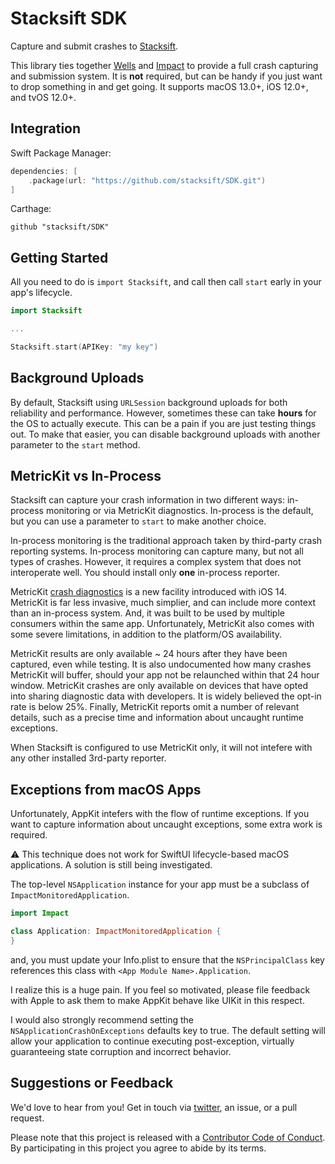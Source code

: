 # Stacksift SDK

Capture and submit crashes to [Stacksift](https://www.stacksift.io).

This library ties together [Wells][wells] and [Impact][impact] to provide a full crash capturing and submission system. It is **not** required, but can be handy if you just want to drop something in and get going. It supports macOS 13.0+, iOS 12.0+, and tvOS 12.0+.

## Integration

Swift Package Manager:

```swift
dependencies: [
    .package(url: "https://github.com/stacksift/SDK.git")
]
```

Carthage:

```
github "stacksift/SDK"
```

## Getting Started

All you need to do is `import Stacksift`, and call then call `start` early in your app's lifecycle.

```swift
import Stacksift

...

Stacksift.start(APIKey: "my key")
```

## Background Uploads

By default, Stacksift using `URLSession` background uploads for both reliability and performance. However, sometimes these can take **hours** for the OS to actually execute. This can be a pain if you are just testing things out. To make that easier, you can disable background uploads with another parameter to the `start` method.

## MetricKit vs In-Process

Stacksift can capture your crash information in two different ways: in-process monitoring or via MetricKit diagnostics. In-process is the default, but you can use a parameter to `start` to make another choice.

In-process monitoring is the traditional approach taken by third-party crash reporting systems. In-process monitoring can capture many, but not all types of crashes. However, it requires a complex system that does not interoperate well. You should install only **one** in-process reporter.

MetricKit [crash diagnostics][mxcrashdiagnostic] is a new facility introduced with iOS 14. MetricKit is far less invasive, much simplier, and can include more context than an in-process system. And, it was built to be used by multiple consumers within the same app. Unfortunately, MetricKit also comes with some severe limitations, in addition to the platform/OS availability.

MetricKit results are only available ~ 24 hours after they have been captured, even while testing. It is also undocumented how many crashes MetricKit will buffer, should your app not be relaunched within that 24 hour window. MetricKit crashes are only available on devices that have opted into sharing diagnostic data with developers. It is widely believed the opt-in rate is below 25%. Finally, MetricKit reports omit a number of relevant details, such as a precise time and information about uncaught runtime exceptions.

When Stacksift is configured to use MetricKit only, it will not intefere with any other installed 3rd-party reporter.

## Exceptions from macOS Apps

Unfortunately, AppKit intefers with the flow of runtime exceptions. If you want to capture information about uncaught exceptions, some extra work is required.

⚠️ This technique does not work for SwiftUI lifecycle-based macOS applications. A solution is still being investigated. 

The top-level `NSApplication` instance for your app must be a subclass of `ImpactMonitoredApplication`.

```swift
import Impact

class Application: ImpactMonitoredApplication {
}
```

and, you must update your Info.plist to ensure that the `NSPrincipalClass` key references this class with `<App Module Name>.Application`.

I realize this is a huge pain. If you feel so motivated, please file feedback with Apple to ask them to make AppKit behave like UIKit in this respect.

I would also strongly recommend setting the `NSApplicationCrashOnExceptions` defaults key to true. The default setting will allow your application to continue executing post-exception, virtually guaranteeing state corruption and incorrect behavior.

## Suggestions or Feedback

We'd love to hear from you! Get in touch via [twitter](https://twitter.com/stacksift), an issue, or a pull request.

Please note that this project is released with a [Contributor Code of Conduct](CODE_OF_CONDUCT.md). By participating in this project you agree to abide by its terms.

[impact]: https://github.com/stacksift/Impact
[wells]: https://github.com/stacksift/Wells
[metrickit]: https://developer.apple.com/documentation/metrickit
[mxcrashdiagnostic]: https://developer.apple.com/documentation/metrickit/mxcrashdiagnostic]

